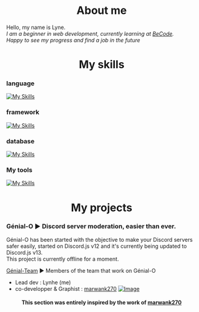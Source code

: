 <h1 align="center">About me </h1>

 Hello, my name is Lyne. <br/> 
<i>I am a beginner in web development, currently learning at [BeCode](https://becode.org). <br/> 
Happy to see my progress and find a job in the future</i>


<h1 align="center"> My skills </h1>
<h3> language </h2>

[![My Skills](https://skillicons.dev/icons?i=html,css,js,ts&perline=4)](https://skillicons.dev)

<h3> framework </h2>

[![My Skills](https://skillicons.dev/icons?i=nodejs,vue,nuxt,discordjs)](https://skillicons.dev)

<h3> database </h3>

[![My Skills](https://skillicons.dev/icons?i=mongodb,mysql)](https://skillicons.dev)

<h3>My tools </h2>

[![My Skills](https://skillicons.dev/icons?i=webstorm,obsidian)](https://skillicons.dev)

<h1 align="center"> My projects </h1>

 <h3> Génial-O ► Discord server moderation, easier than ever. </h3> 

Génial-O has been started with the objective to make your Discord servers safer easily, started on Discord.js v12 and it's currently being updated to Discord.js v13. \
This project is currently offline for a moment.

[Génial-Team](https://github.com/Genial-Team) ► Members of the team that work on Génial-O
* Lead dev : Lynhe (me)
* co-developper  & Graphist : [marwank270](https://github.com/marwank270)
  [![Image](https://i.goopics.net/4jweiz.png)](https://goopics.net/i/4jweiz)

<h4 align="center"> This section was entirely inspired by the work of <a href="https://github.com/marwank270">marwank270</a> </h4>
